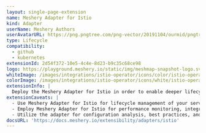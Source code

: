 ```yaml
---
layout: single-page-extension
name: Meshery Adapter for Istio
kind: Adapter
userName: Meshery Authors
userAvatarURL: https://png.pngtree.com/png-vector/20191104/ourmid/pngtree-businessman-avatar-cartoon-style-png-image_1953664.jpg
type: Lifecycle
compatibility: 
  - github
  - kubernetes
extensionId: 2d54f372-10e5-4c4e-8d23-b9c35c68ce98
logo: https://playground.meshery.io/static/img/meshmap-snapshot-logo.svg
whiteImage: /images/integrations/istio-operator/icons/color/istio-operator-color.svg
colorImage: /images/integrations/istio-operator/icons/white/istio-operator-white.svg
extensionInfo: |
  Deploy the Meshery Adapter for Istio in order to enable deeper lifecycle management of Istio.
extensionCaveats: |
  - Use Meshery Adapter for Istio for lifecycle management of your service mesh, leveraging Cloud Native standards.
  - Employ Meshery Adapter for Istio for performance monitoring, integrating with Prometheus and Grafana for metrics visualization.
  - Utilize the adapter for configuration analysis, best practices, and custom configurations in Istio deployments.
docsURL: 'https://docs.meshery.io/extensibility/adapters/istio'
---
```

